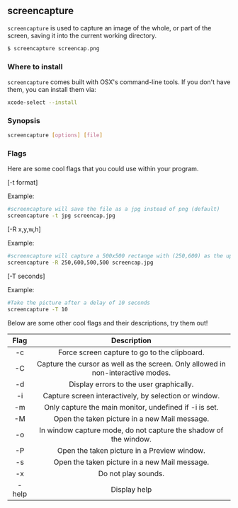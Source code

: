 ---
---

screencapture
-------

`screencapture` is used to capture an image of the whole, or part of the screen, saving it into the current working directory.

~~~ bash
$ screencapture screencap.png
~~~

<!--more-->

### Where to install

`screencapture` comes  built with OSX's command-line tools. If you don't have them, you can install them via:

~~~ bash
xcode-select --install
~~~

### Synopsis

~~~ bash
screencapture [options] [file]
~~~

### Flags

Here are some cool flags that you could use within your program.

[-t format]


Example:


~~~ bash
#screencapture will save the file as a jpg instead of png (default)
screencapture -t jpg screencap.jpg
~~~


[-R x,y,w,h]


Example:


~~~ bash
#screencapture will capture a 500x500 rectange with (250,600) as the upper left hand corner
screencapture -R 250,600,500,500 screencap.jpg
~~~


[-T seconds]


Example:


~~~ bash
#Take the picture after a delay of 10 seconds
screencapture -T 10
~~~


Below are some other cool flags and their descriptions, try them out!


|     Flag     |               Description                |
| :----------: | :--------------------------------------: |
|      -c      | Force screen capture to go to the clipboard.|
|      -C      | Capture the cursor as well as the screen.  Only allowed in non-interactive modes.     |
|      -d      | Display errors to the user graphically. |
|      -i      | Capture screen interactively, by selection or window.|
|      -m      | Only capture the main monitor, undefined if -i is set. |
|      -M      | Open the taken picture in a new Mail message. |
|      -o      | In window capture mode, do not capture the shadow of the window. |
|      -P      | Open the taken picture in a Preview window. |
|      -s      | Open the taken picture in a new Mail message. |
|      -x      | Do not play sounds. |
|      -help   | Display help |
